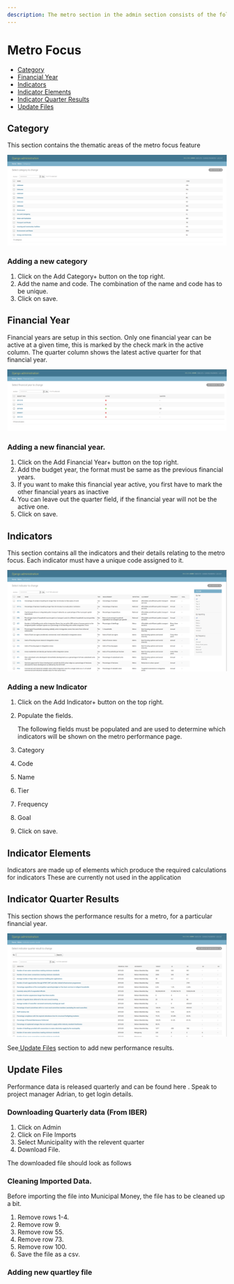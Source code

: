 ```yaml
---
description: The metro section in the admin section consists of the following models
---
```


# Metro Focus

* [Category](metro-focus.md#category)
* [Financial Year](metro-focus.md#financial-year)
* [Indicators](metro-focus.md#indicators)
* [Indicator Elements](metro-focus.md#indicator-elements)
* [Indicator Quarter Results](metro-focus.md#indicator-quarter-results)
* [Update Files](metro-focus.md#update-files)

## Category

This section contains the thematic areas of the metro focus feature

![Thematic areas for metro focus](../.gitbook/assets/categories.png)

### Adding a new category

1. Click on the Add Category+ button on the top right.
2. Add the name and code. The combination of the name and code has to be unique.
3. Click on save.

## Financial Year

Financial years are setup in this section. Only one financial year can be active at a given time, this is marked by the check mark in the active column. The quarter column shows the latest active quarter for that financial year.

![Financial Year Section](../.gitbook/assets/financial_years.png)

### Adding a new financial year.

1. Click on the Add Financial Year+ button on the top right.
2. Add the budget year, the format must be same as the previous financial years.
3. If you want to make this financial year active, you first have to mark the other financial years as inactive
4. You can leave out the quarter field, if the financial year will not be the active one.
5. Click on save.

## Indicators

This section contains all the indicators and their details relating to the metro focus. Each indicator must have a unique code assigned to it.

![Indicator Section](../.gitbook/assets/indicator.png)

### Adding a new Indicator

1. Click on the Add Indicator+ button on the top right.
2. Populate the fields.

   The following fields must be populated and are used to determine which indicators will be shown on the metro performance page.

3. Category
4. Code
5. Name
6. Tier
7. Frequency
8. Goal
9. Click on save.

## Indicator Elements

Indicators are made up of elements which produce the required calculations for indicators  These are currently not used in the application

## Indicator Quarter Results

This section shows the performance results for a metro, for a particular financial year. 

![](../.gitbook/assets/results.png)

See[ Update Files](metro-focus.md#update-files) section to add new performance results.

## Update Files

Performance data is released quarterly and can be found here . Speak to project manager Adrian, to get login details.

### Downloading Quarterly data \(From IBER\)

1. Click on Admin
2. Click on File Imports
3. Select Municipality with the relevent quarter
4. Download File.

The downloaded file should look as follows 

### Cleaning Imported Data.

Before importing the file into Municipal Money, the file has to be cleaned up a bit.

1. Remove rows 1-4.
2. Remove row 9.
3. Remove row 55.
4. Remove row 73.
5. Remove row 100.
6. Save the file as a csv.

### Adding new quartley file

